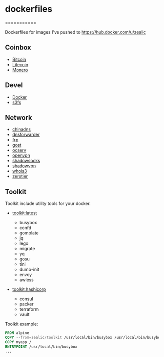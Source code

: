 # dockerfiles
===========

Dockerfiles for images I've pushed to https://hub.docker.com/u/zealic


## Coinbox

* [Bitcoin](https://hub.docker.com/r/zealic/bitcoin)
* [Litecoin](https://hub.docker.com/r/zealic/litecoin)
* [Monero](https://hub.docker.com/r/zealic/monero)


## Devel

* [Docker](https://hub.docker.com/r/zealic/docker)
* [s3fs](https://hub.docker.com/r/zealic/s3fs)


## Network

* [chinadns](https://hub.docker.com/r/zealic/chinadns)
* [dnsforwarder](https://hub.docker.com/r/zealic/dnsforwarder)
* [frp](https://hub.docker.com/r/zealic/frp)
* [gost](https://hub.docker.com/r/zealic/gost)
* [ocserv](https://hub.docker.com/r/zealic/ocserv)
* [openvpn](https://hub.docker.com/r/zealic/openvpn)
* [shadowsocks](https://hub.docker.com/r/zealic/shadowsocks)
* [shadowvpn](https://hub.docker.com/r/zealic/shadowvpn)
* [whois3](https://hub.docker.com/r/zealic/whois3)
* [zerotier](https://hub.docker.com/r/zealic/zerotier)


## Toolkit

Toolkit include utility tools for your docker.

* [toolkit:latest](https://hub.docker.com/r/zealic/toolkit)
  * busybox
  * confd
  * gomplate
  * jq
  * lego
  * migrate
  * yq
  * gosu
  * tini
  * dumb-init
  * envoy
  * awless

* [toolkit:hashicorp](https://hub.docker.com/r/zealic/toolkit)
  * consul
  * packer
  * terraform
  * vault


Toolkit example:

  ```dockerfile
  FROM alpine
  COPY --from=zealic/toolkit /usr/local/bin/busybox /usr/local/bin/busybox
  COPY myapp /
  ENTRYPOINT /usr/local/bin/busybox
  ...
  ```
